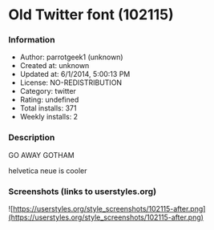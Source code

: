 # Old Twitter font (102115)

### Information
- Author: parrotgeek1 (unknown)
- Created at: unknown
- Updated at: 6/1/2014, 5:00:13 PM
- License: NO-REDISTRIBUTION
- Category: twitter
- Rating: undefined
- Total installs: 371
- Weekly installs: 2


### Description
GO AWAY GOTHAM

helvetica neue is cooler


### Screenshots (links to userstyles.org)
![https://userstyles.org/style_screenshots/102115-after.png](https://userstyles.org/style_screenshots/102115-after.png)


